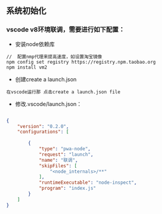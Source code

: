 ## 系统初始化
### vscode v8环境联调，需要进行如下配置：  
* 安装node依赖库
```commandline
//  配置nmp代理来提高速度，如设置淘宝镜像
npm config set registry https://registry.npm.taobao.org 
npm install vm2
```
* 创建create a launch.json
```commandline
在vscode运行那 点击create a launch.json file
```
* 修改.vscode/launch.json：
```json

{
    "version": "0.2.0",
    "configurations": [
        
        {
            "type": "pwa-node",
            "request": "launch",
            "name": "联调",
            "skipFiles": [
                "<node_internals>/**"
            ],
            "runtimeExecutable": "node-inspect",
            "program": "index.js"
        }
    ]
}
```
